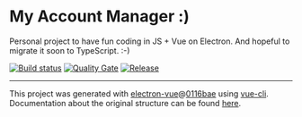 # My Account Manager :)

Personal project to have fun coding in JS + Vue on Electron. And hopeful to migrate it soon to TypeScript. :-)

[![Build status](https://travis-ci.org/bellingard/my-account-manager.svg?branch=master)](https://travis-ci.org/bellingard/my-account-manager) [![Quality Gate](https://sonarcloud.io/api/project_badges/measure?project=my-account-manager&metric=alert_status)](https://sonarcloud.io/dashboard/index/my-account-manager) [![Release](https://img.shields.io/github/release/bellingard/my-account-manager.svg)](https://github.com/bellingard/my-account-manager/releases)

---

This project was generated with [electron-vue](https://github.com/SimulatedGREG/electron-vue)@[0116bae](https://github.com/SimulatedGREG/electron-vue/tree/0116bae81b2d1b007b81a77d5a33237ce337e505) using [vue-cli](https://github.com/vuejs/vue-cli). Documentation about the original structure can be found [here](https://simulatedgreg.gitbooks.io/electron-vue/content/index.html).
